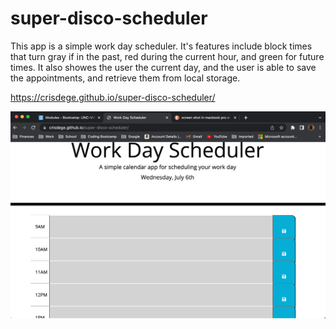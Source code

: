 # super-disco-scheduler

This app is a simple work day scheduler. It's features include block times that turn gray if in the past, red during the current hour, and green for future times. It also showes the user the current day, and the user is able to save the appointments, and retrieve them from local storage.

https://crisdege.github.io/super-disco-scheduler/

![Screen shot of deployed application](./assets/images/ScreenShot.png)
